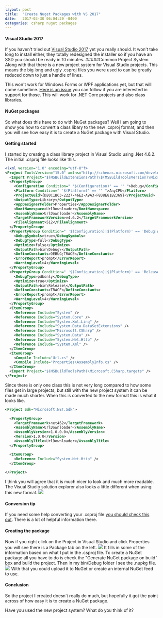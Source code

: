 ```yaml
---
layout: post
title:  "Create Nuget Packages with VS 2017"
date:   2017-03-30 06:04:29 -0400
categories: csharp nuget packages
---
```

#### Visual Studio 2017
If you haven't tried out [Visual Studio 2017](https://www.visualstudio.com/) yet you really should. It won't take long to install either, they totally redesigned the installer so if you have an SSD you should be ready in 10 minutes. 
#####Common Project System
Along with that there is a new project system for Visual Studio projects. This means the big long and ugly .csproj files you were used to can be greatly reduced down to just a handle of lines. 

This won't work for Windows Forms or WPF applications yet, but that will come sometime. [Here is an issue](https://github.com/dotnet/roslyn-project-system/issues/1272) you can follow if you are interested in support for those. This will work for .NET Core projects and also class libraries.

#### NuGet packages
So what does this have to do with NuGet packages? Well I am going to show you how to convert a class libary to the new .csproj format, and then you will see how easy it is to create a NuGet package with Visual Studio. 

#### Getting started
I started by creating a class library project in Visual Studio using .Net 4.6.2. The initial .csproj file looks like this.
```xml
<?xml version="1.0" encoding="utf-8"?>
<Project ToolsVersion="15.0" xmlns="http://schemas.microsoft.com/developer/msbuild/2003">
  <Import Project="$(MSBuildExtensionsPath)\$(MSBuildToolsVersion)\Microsoft.Common.props" Condition="Exists('$(MSBuildExtensionsPath)\$(MSBuildToolsVersion)\Microsoft.Common.props')" />
  <PropertyGroup>
    <Configuration Condition=" '$(Configuration)' == '' ">Debug</Configuration>
    <Platform Condition=" '$(Platform)' == '' ">AnyCPU</Platform>
    <ProjectGuid>{DB0C1B63-2227-46E2-A9A3-F8D8E81B2369}</ProjectGuid>
    <OutputType>Library</OutputType>
    <AppDesignerFolder>Properties</AppDesignerFolder>
    <RootNamespace>UrlDownloader</RootNamespace>
    <AssemblyName>UrlDownloader</AssemblyName>
    <TargetFrameworkVersion>v4.6.2</TargetFrameworkVersion>
    <FileAlignment>512</FileAlignment>
  </PropertyGroup>
  <PropertyGroup Condition=" '$(Configuration)|$(Platform)' == 'Debug|AnyCPU' ">
    <DebugSymbols>true</DebugSymbols>
    <DebugType>full</DebugType>
    <Optimize>false</Optimize>
    <OutputPath>bin\Debug\</OutputPath>
    <DefineConstants>DEBUG;TRACE</DefineConstants>
    <ErrorReport>prompt</ErrorReport>
    <WarningLevel>4</WarningLevel>
  </PropertyGroup>
  <PropertyGroup Condition=" '$(Configuration)|$(Platform)' == 'Release|AnyCPU' ">
    <DebugType>pdbonly</DebugType>
    <Optimize>true</Optimize>
    <OutputPath>bin\Release\</OutputPath>
    <DefineConstants>TRACE</DefineConstants>
    <ErrorReport>prompt</ErrorReport>
    <WarningLevel>4</WarningLevel>
  </PropertyGroup>
  <ItemGroup>
    <Reference Include="System" />
    <Reference Include="System.Core" />
    <Reference Include="System.Xml.Linq" />
    <Reference Include="System.Data.DataSetExtensions" />
    <Reference Include="Microsoft.CSharp" />
    <Reference Include="System.Data" />
    <Reference Include="System.Net.Http" />
    <Reference Include="System.Xml" />
  </ItemGroup>
  <ItemGroup>
    <Compile Include="Url.cs" />
    <Compile Include="Properties\AssemblyInfo.cs" />
  </ItemGroup>
  <Import Project="$(MSBuildToolsPath)\Microsoft.CSharp.targets" />
</Project>
```
Since there is only one class this is not very long compared to how some files get in large projects, but still with the new project system it can be made much shorter. When this is converted to the new format this is what it looks like.
```xml
<Project Sdk="Microsoft.NET.Sdk">
  
  <PropertyGroup>
    <TargetFramework>net462</TargetFramework>
    <AssemblyName>UrlDownloader</AssemblyName>
    <AssemblyVersion>1.0.0.0</AssemblyVersion>
    <Version>1.0.0</Version>
    <AssemblyTitle>UrlDownloader</AssemblyTitle>
  </PropertyGroup>

  <ItemGroup>
    <Reference Include="System.Net.Http" />
  </ItemGroup>
  
</Project>
```
I think you will agree that it is much nicer to look and much more readable. The Visual Studio solution explorer also looks a little different when using this new format.
![](https://www.jweiler.com/content/images/2017/03/Capture.PNG)

#### Conversion tip 
If you need some help converting your .csproj file [you should check this out](http://www.natemcmaster.com/blog/2017/03/09/vs2015-to-vs2017-upgrade/). There is a lot of helpful information there.

#### Creating the package
Now if you right click on the Project in Visual Studio and click Properties you will see there is a Package tab on the left.
![](https://www.jweiler.com/content/images/2017/03/package-1.PNG)
It fills in some of the information based on what I put in the .csproj file. To create a NuGet package all you have to do is check the "Generate NuGet package on build" box and build the project. Then in my bin/Debug folder I see the .nupkg file.
![](https://www.jweiler.com/content/images/2017/03/nupkg.PNG)
With that you could upload it to NuGet or create an internal NuGet feed to use.

####  Conclusion
So the project I created doesn't really do much, but hopefully it got the point across of how easy it is to create a NuGet package.

Have you used the new project system? What do you think of it?
